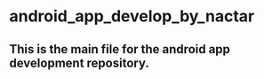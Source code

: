 # android_app_develop_by_nactar
## This is the main file for the android app development repository.

